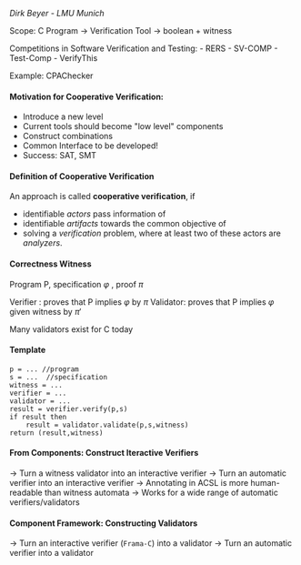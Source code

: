 *Dirk Beyer - LMU Munich*

Scope:
	C Program -> Verification Tool -> boolean + witness

Competitions in Software Verification and Testing:
	- RERS
	- SV-COMP
	- Test-Comp
	- VerifyThis

Example: CPAChecker 

#### Motivation for Cooperative Verification:
* Introduce a new level
* Current tools should become "low level" components
* Construct combinations
* Common Interface to be developed!
* Success: SAT, SMT

#### Definition of Cooperative Verification
An approach is called **cooperative verification**, if
- identifiable *actors* pass information of 
- identifiable *artifacts* towards the common objective of
- solving a *verification* problem,
where at least two of these actors are *analyzers*.


#### Correctness Witness
Program P, specification $\varphi$ , proof $\pi$

Verifier : proves that P implies $\varphi$ by $\pi$
Validator: proves that P implies $\varphi$ given witness by $\pi'$


Many validators exist for C today


#### Template
```
p = ... //program
s = ...  //specification
witness = ...
verifier = ...
validator = ...
result = verifier.verify(p,s)
if result then
	result = validator.validate(p,s,witness)
return (result,witness)
```

#### From Components: Construct Iteractive Verifiers
-> Turn a witness validator into an interactive verifier
-> Turn an automatic verifier into an interactive verifier
-> Annotating in ACSL is more human-readable than witness automata
-> Works for a wide range of automatic verifiers/validators

#### Component Framework: Constructing Validators
-> Turn an interactive verifier (`Frama-C`) into a validator
-> Turn an automatic verifier into a validator
